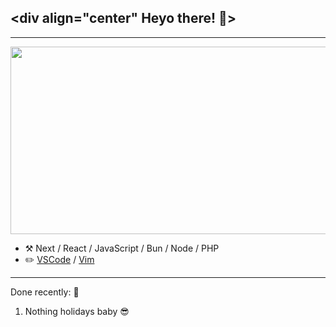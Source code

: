 ## <div align="center" Heyo there! 👋>


---

<div align="center">
  <img src="https://cdn.discordapp.com/attachments/989090844411834388/1001611071704027256/igor-artyomenko-tbs-promo11.jpg" width="600" height="300"/>
</div>

-   :hammer_and_pick: Next / React / JavaScript / Bun / Node / PHP
-   :pencil2: [VSCode](https://code.visualstudio.com/) / [Vim](https://www.vim.org/)


---




Done recently: 🎉
  1. Nothing holidays baby 😎
